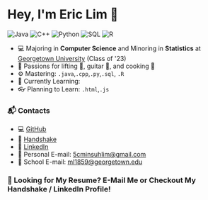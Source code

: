 # Hey, I'm Eric Lim 👋 

![Java](https://img.shields.io/badge/Java-Intermediate-yellow)
![C++](https://img.shields.io/badge/C%2B%2B-Intermediate-yellow)
![Python](https://img.shields.io/badge/Python-Beginner-brightgreen)
![SQL](https://img.shields.io/badge/SQL-Beginner-brightgreen)
![R](https://img.shields.io/badge/R-Beginner-brightgreen)

- 💻 Majoring in **Computer Science** and Minoring in **Statistics** at [Georgetown University](https://www.georgetown.edu/) (Class of '23)
- 🎉 Passions for lifting 💪, guitar 🎸, and cooking 🍖
- ⚙️ Mastering: `.java`,`.cpp`,`.py`,`.sql`, `.R`
- 🌱 Currently Learning: 
- 👓 Planning to Learn: `.html`,`.js`


### 📬 Contacts
- 💻 [GitHub](https://github.com/5cminsuhlim)
- 🤝 [Handshake](https://app.joinhandshake.com/users/21150727)
- 💼 [LinkedIn](https://www.linkedin.com/in/eric-lim-5613ba22a/)
- 📧 Personal E-mail: 5cminsuhlim@gmail.com
- 📧 School E-mail: ml1859@georgetown.edu


### 📃 Looking for My Resume? E-Mail Me or Checkout My Handshake / LinkedIn Profile!

